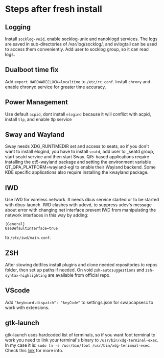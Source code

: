 # Steps after fresh install

## Logging

Install `socklog-void`, enable socklog-unix and nanoklogd services. The logs are
saved in sub-directories of /var/log/socklog/, and svlogtail can be used to
access them conveniently. Add user to socklog group, so it can read logs.

## Dualboot time fix

Add `export HARDWARECLOCK=localtime` to `/etc/rc.conf`. Install `chrony` and
enable chronyd service for greater time accuracy.

## Power Management

Use default `acpid`, dont install `elogind` because it will conflict with acpid,
install `tlp`, and enable tlp service

## Sway and Wayland

Sway needs XDG_RUNTIMEDIR set and access to seats, so if you don't want to
install elogind, you have to install `seatd`, add user to \_seatd group,
start seatd service and then start Sway. Qt5-based applications require
installing the qt5-wayland package and setting the environment variable
QT_QPA_PLATFORM=wayland-egl to enable their Wayland backend. Some KDE specific
applications also require installing the kwayland package.

## IWD

Use IWD for wireless network. It needs dbus service started or to be started
with dbus-launch. IWD clashes with udevd, to suppress udev's message about error
with changing net interface prevent IWD from manipulating the network interfaces
in this way by adding:

```
[General]
UseDefaultInterface=true
```

to `/etc/iwd/main.conf`.

## ZSH

After stowing dotfiles install plugins and clone needed repositories to repos
folder, then set up paths if needed. On void `zsh-autosuggestions` and
`zsh-syntax-highlighting` are available from official repo.

## VScode

Add `"keyboard.dispatch": "keyCode"` to settings.json for swapcapsesc to work
with extensions.

## gtk-launch

gtk-launch uses hardcoded list of terminals, so if you want foot terminal to
work you need to link your terminal's binary to `/usr/bin/xdg-terminal-exec`.
In my case it is: `sudo ln -s /usr/bin/foot /usr/bin/xdg-terimnal-exec`. Check
this
[link](https://unix.stackexchange.com/questions/707469/error-with-gtk-launch-unable-to-find-terminal-required-for-application)
for more info. 
